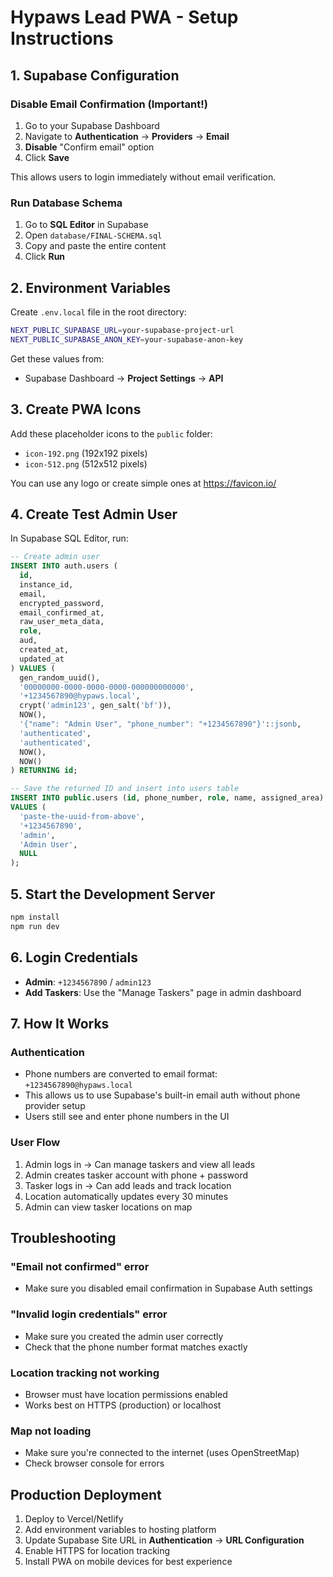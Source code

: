 # Hypaws Lead PWA - Setup Instructions

## 1. Supabase Configuration

### Disable Email Confirmation (Important!)
1. Go to your Supabase Dashboard
2. Navigate to **Authentication** → **Providers** → **Email**
3. **Disable** "Confirm email" option
4. Click **Save**

This allows users to login immediately without email verification.

### Run Database Schema
1. Go to **SQL Editor** in Supabase
2. Open `database/FINAL-SCHEMA.sql`
3. Copy and paste the entire content
4. Click **Run**

## 2. Environment Variables

Create `.env.local` file in the root directory:

```bash
NEXT_PUBLIC_SUPABASE_URL=your-supabase-project-url
NEXT_PUBLIC_SUPABASE_ANON_KEY=your-supabase-anon-key
```

Get these values from:
- Supabase Dashboard → **Project Settings** → **API**

## 3. Create PWA Icons

Add these placeholder icons to the `public` folder:
- `icon-192.png` (192x192 pixels)
- `icon-512.png` (512x512 pixels)

You can use any logo or create simple ones at https://favicon.io/

## 4. Create Test Admin User

In Supabase SQL Editor, run:

```sql
-- Create admin user
INSERT INTO auth.users (
  id,
  instance_id,
  email,
  encrypted_password,
  email_confirmed_at,
  raw_user_meta_data,
  role,
  aud,
  created_at,
  updated_at
) VALUES (
  gen_random_uuid(),
  '00000000-0000-0000-0000-000000000000',
  '+1234567890@hypaws.local',
  crypt('admin123', gen_salt('bf')),
  NOW(),
  '{"name": "Admin User", "phone_number": "+1234567890"}'::jsonb,
  'authenticated',
  'authenticated',
  NOW(),
  NOW()
) RETURNING id;

-- Save the returned ID and insert into users table
INSERT INTO public.users (id, phone_number, role, name, assigned_area)
VALUES (
  'paste-the-uuid-from-above',
  '+1234567890',
  'admin',
  'Admin User',
  NULL
);
```

## 5. Start the Development Server

```bash
npm install
npm run dev
```

## 6. Login Credentials

- **Admin**: `+1234567890` / `admin123`
- **Add Taskers**: Use the "Manage Taskers" page in admin dashboard

## 7. How It Works

### Authentication
- Phone numbers are converted to email format: `+1234567890@hypaws.local`
- This allows us to use Supabase's built-in email auth without phone provider setup
- Users still see and enter phone numbers in the UI

### User Flow
1. Admin logs in → Can manage taskers and view all leads
2. Admin creates tasker account with phone + password
3. Tasker logs in → Can add leads and track location
4. Location automatically updates every 30 minutes
5. Admin can view tasker locations on map

## Troubleshooting

### "Email not confirmed" error
- Make sure you disabled email confirmation in Supabase Auth settings

### "Invalid login credentials" error
- Make sure you created the admin user correctly
- Check that the phone number format matches exactly

### Location tracking not working
- Browser must have location permissions enabled
- Works best on HTTPS (production) or localhost

### Map not loading
- Make sure you're connected to the internet (uses OpenStreetMap)
- Check browser console for errors

## Production Deployment

1. Deploy to Vercel/Netlify
2. Add environment variables to hosting platform
3. Update Supabase Site URL in **Authentication** → **URL Configuration**
4. Enable HTTPS for location tracking
5. Install PWA on mobile devices for best experience